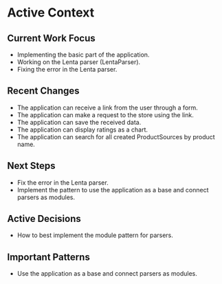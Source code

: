 # Active Context

## Current Work Focus
- Implementing the basic part of the application.
- Working on the Lenta parser (LentaParser).
- Fixing the error in the Lenta parser.

## Recent Changes
- The application can receive a link from the user through a form.
- The application can make a request to the store using the link.
- The application can save the received data.
- The application can display ratings as a chart.
- The application can search for all created ProductSources by product name.

## Next Steps
- Fix the error in the Lenta parser.
- Implement the pattern to use the application as a base and connect parsers as modules.

## Active Decisions
- How to best implement the module pattern for parsers.

## Important Patterns
- Use the application as a base and connect parsers as modules.
